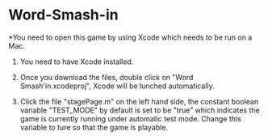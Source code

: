Word-Smash-in
=============

*You need to open this game by using Xcode which needs to be run on a Mac.

1. You need to have Xcode installed.

2. Once you download the files, double click on "Word Smash'in.xcodeproj", Xcode will be lunched automatically.

3. Click the file "stagePage.m" on the left hand side, the constant boolean variable "TEST_MODE" by default is set to be "true" which indicates the game is currently running under automatic test mode. Change this variable to ture so that the game is playable.
